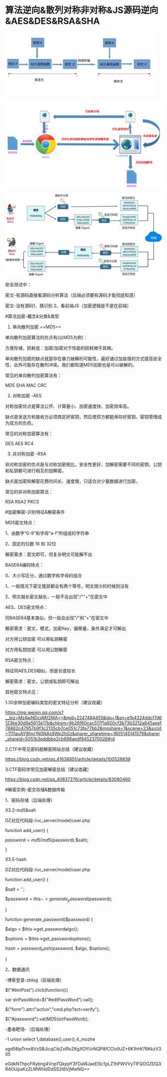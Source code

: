 # 算法逆向&散列对称非对称&JS源码逆向&AES&DES&RSA&SHA

<img src="images/image-20251019181808637.png" alt="image-20251019181808637" style="zoom:80%;" />

![image-20251019181824765](images/image-20251019181824765.png)

![image-20251019181857659](images/image-20251019181857659-1760869140837-3.png)

安全测试中：

密文-有源码直接看源码分析算法（后端必须要有源码才能彻底知道）

密文-没有源码1、猜识别 2、看前端JS（加密逻辑是不是在前端）

\#算法加密-概念&分类&类型

1. 单向散列加密  ==MD5==

单向散列加密算法的优点有(以MD5为例)：

方便存储，损耗低：加密/加密对于性能的损耗微乎其微。

单向散列加密的缺点就是存在暴力破解的可能性，最好通过加盐值的方式提高安全性，此外可能存在散列冲突。我们都知道MD5加密也是可以破解的。

常见的单向散列加密算法有：

MD5 SHA MAC CRC

 

2. 对称加密 -AES

对称加密优点是算法公开、计算量小、加密速度快、加密效率高。

缺点是发送方和接收方必须商定好密钥，然后使双方都能保存好密钥，密钥管理成为双方的负担。

常见的对称加密算法有：

DES AES RC4

 

3. 非对称加密 -RSA

非对称加密的优点是与对称加密相比，安全性更好，加解密需要不同的密钥，公钥和私钥都可进行相互的加解密。

缺点是加密和解密花费时间长、速度慢，只适合对少量数据进行加密。

常见的非对称加密算法：

RSA RSA2 PKCS

 

\#加密解密-识别特征&解密条件

MD5密文特点：

1、由数字“0-9”和字母“a-f”所组成的字符串

2、固定的位数 16 和 32位

解密需求：密文即可，但复杂明文可能解不出 

 

BASE64编码特点：

0、大小写区分，通过数字和字母的组合

1、一般情况下密文尾部都会有两个等号，明文很少的时候则没有

2、明文越长密文越长，一般不会出现"/""+"在密文中

 

AES、DES密文特点：

同BASE64基本类似，但一般会出现"/"和"+"在密文中

解密需求：密文，模式，加密Key，偏移量，条件满足才可解出

对方用公钥加密 可以用私钥解密

对方用私钥加密 可以用公钥解密        

 

RSA密文特点：

特征同AES,DES相似，但是长度较长

解密需求：密文，公钥或私钥即可解出

 

其他密文特点见：

1.30余种加密编码类型的密文特征分析（建议收藏）

https://mp.weixin.qq.com/s?__biz=MzAwNDcxMjI2MA==&mid=2247484455&idx=1&sn=e1b4324ddcf7d6123be30d9a5613e17b&chksm=9b26f60cac517f1a920cf3b73b3212a645aeef78882c47957b9f3c2135cb7ce051c73fe77bb2&mpshare=1&scene=23&srcid=1111auAYWmr1N0NAs9Wp2hGz&sharer_sharetime=1605145141579&sharer_shareid=5051b3eddbbe2cb698aedf9452370026#rd

 

2.CTF中常见密码题解密网站总结（建议收藏）

https://blog.csdn.net/qq_41638851/article/details/100526839

 

3.CTF密码学常见加密解密总结（建议收藏）

https://blog.csdn.net/qq_40837276/article/details/83080460

 

\#解密实例-密文存储&数据传输

1、密码存储（后端处理）

X3.2-md5&salt

DZ对应代码段-/uc_server/model/user.php

 function add_user() {

  $password = md5(md5($password).$salt);

  }

  

<?PHP

$h = 'd7192407bb4bfc83d28f374b6812fbcd';

$hash=md5(md5('123456').'3946d5');

if($h==$hash){

 echo 'ok';

}else{

 echo 'no';

}

?>

 

X3.5-hash

DZ对应代码段-/uc_server/model/user.php

 function add_user() {

  $salt = '';

  $password = $this->generate_password($password);

  }

 

 function generate_password($password) {

  $algo = $this->get_passwordalgo();

  $options = $this->get_passwordoptions();

  $hash = password_hash($password, $algo, $options);

 }

 

<?PHP

$hash = '$2y$10$KA.7VYVheqod8F3X65tWjO3ZXfozNA2fC4oIZoDSu/TbfgKmiw7xO';

if (password_verify('123456', $hash)) {

  echo 'ok';

} else {

  echo 'error';

}

?>

 

2、数据通讯

-博客登录-zblog（前端处理）

<script src="script/md5.js" type="text/javascript"></script>

$("#btnPost").click(function(){

  var strPassWord=$("#edtPassWord").val();

  $("form").attr("action","cmd.php?act=verify");

  $("#password").val(MD5(strPassWord));

 

-墨者靶场-（后端处理）

-1 union select 1,database(),user(),4_mozhe

xgd58ipTrnx8VzSBJicqCibZxIRsZKgXOYUrNQP8fCCtx9JZ+6K1hHt7RKkzV305

eGdkNThpcFRybng4VnpTQkppY3FDaWJaeElSc1pLZ1hPWVVyTlFQOGZDQ3R4OUpaKzZLMWhIdDdSS2t6VjMwNQ==